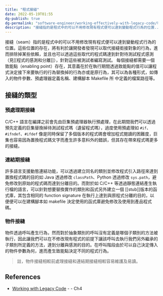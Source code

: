 ```yaml
---
title: "程式接縫"
date: 2022-05-19T01:55
dg-publish: true
dg-permalink: "software-engineer/working-effectively-with-legacy-code/程式接縫"
description: "接縫指的是程式中的可以不用修改現有程式便可以達到變動程式行為的位置..."
---
```

<!-- # 筆記本體 -->
接縫（seam）指的是程式中的可以不用修改現有程式便可以達到變動程式行為的位置。這些位置的存在，將有利於讓開發者發現可以取代接縫銜接對象的行為，進而排除掉某些依賴，並且也可以透過這些取代的程式碼達到針對待測試程式感測（見[[程式的感測和分離]]），針對這些被測試者編寫測試。
每個接縫都需要一個致能點（enabling point）存在，其意義在於在執行期間透過致能點的值可以讓程式決定接下來要執行的行為替換掉的行為亦或是原行為，其可以為各種形式，如傳入的物件參數、預處理器定義名稱、建構腳本 Makefile 所
中定義的檔案路徑等。

## 接縫的類型

### 預處理期接縫

C/C++ 語言在編譯之前會先由巨集預處理器執行預處理，在此期間我們可以透過預先定義的巨集替換掉待測試程式嗎（遺留程式嗎），過度使用預處理如 `#if`、`#ifndef`、`#ifdef` 像是同時保留了多個版本的程式碼會增加程式閱讀的困難度，巨集也容易因為置換程式碼文字而產生許多意料外的錯誤，但其存在帶來程式嗎更多的接縫。

### 連結期接縫

許多語言支援動態連結功能，可以透過建立同名的類別並修改程式引入路徑來達到置換程式碼的目的如 Java 透過修改 `classPath`、Python 透過修改 `sys.path`，避免修改到原始的程式碼而達到分離目的。而對於如 C/C++ 等透過靜態連結產生執行檔的語言，可以針對想要替換實作的類別和函式另外建立一個 [[stub]]版本的函式庫，其包含相同的 function signature 在執行上達到與原程式分離的目的，以便便可以在建構腳本如 makefile 決定使用的函式庫避免修改及使用到產品程式碼。

### 物件接縫

物件透過呼叫產生行為，然而對於抽象類別的呼叫沒有定義是哪個子類別的方法被執行，因此讓我們可以在不修改現有程式的前提下讓該呼叫去執行我們另外繼承的子類別所定義的方法，達到分離與感測的目的。在呼叫階段由於可以自己決定傳入的物件參數為何，進而產生致能點決定不同的程式行為。


> 註，物件接縫相較前處理接縫和連結期接縫相較容易維護及易讀。

<!-- 
## 延伸問題
## See Also
-->
## References

- [Working with Legacy Code](https://www.amazon.com/Working-Effectively-Legacy-Michael-Feathers/dp/0131177052) - - Ch4